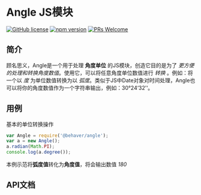 # Angle JS模块

[![GitHub license](https://img.shields.io/badge/license-ISC-green.svg)](#) [![npm version](https://img.shields.io/npm/v/react.svg?style=flat)](https://www.npmjs.com/package/@behaver/angle) [![PRs Welcome](https://img.shields.io/badge/PRs-welcome-brightgreen.svg)](#)

## 简介

顾名思义，Angle是一个用于处理 **角度单位** 的JS模块，创造它目的是为了 *更方便的处理和转换角度数值*。使用它，可以将任意角度单位数值进行 *转换* 。例如：将一个以 *度* 为单位数值转换为以 *弧度*。类似于JS中Date对象对时间处理，Angle也可以将你的角度数值作为一个字符串输出，例如：30°24‘32’‘。

## 用例

基本的单位转换操作

```js
var Angle = require('@behaver/angle');
var a = new Angle();
a.radian(Math.PI);
console.log(a.degree());
```

本例示范将**弧度值**转化为**角度值**，将会输出数值 *180*


## API文档

